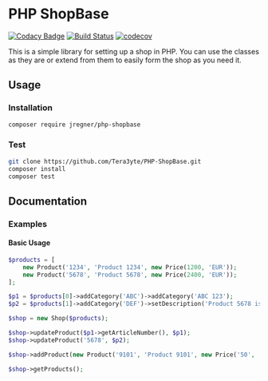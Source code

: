 # PHP ShopBase
[![Codacy Badge](https://api.codacy.com/project/badge/Grade/b4a307a005934a3bb0e8dbae059a5979)](https://app.codacy.com/app/Tera3yte/PHP-ShopBase?utm_source=github.com&utm_medium=referral&utm_content=Tera3yte/PHP-ShopBase&utm_campaign=Badge_Grade_Dashboard)
[![Build Status](https://travis-ci.org/Tera3yte/PHP-ShopBase.svg?branch=master)](https://travis-ci.org/Tera3yte/PHP-ShopBase)
[![codecov](https://codecov.io/gh/Tera3yte/PHP-ShopBase/branch/master/graph/badge.svg)](https://codecov.io/gh/Tera3yte/PHP-ShopBase)

This is a simple library for setting up a shop in PHP. You can use the classes as they are or extend from them to easily form the shop as you need it.
## Usage
### Installation
```bash
composer require jregner/php-shopbase
```
### Test
```bash
git clone https://github.com/Tera3yte/PHP-ShopBase.git
composer install
composer test
```

## Documentation
### Examples
#### Basic Usage
```php
$products = [
	new Product('1234', 'Product 1234', new Price(1200, 'EUR'));
	new Product('5678', 'Product 5678', new Price(2400, 'EUR'));
];

$p1 = $products[0]->addCategory('ABC')->addCategory('ABC 123');
$p2 = $products[1]->addCategory('DEF')->setDescription('Product 5678 is awesome');

$shop = new Shop($products);

$shop->updateProduct($p1->getArticleNumber(), $p1);
$shop->updateProduct('5678', $p2);

$shop->addProduct(new Product('9101', 'Product 9101', new Price('50', 'EUR')));

$shop->getProducts();
```
